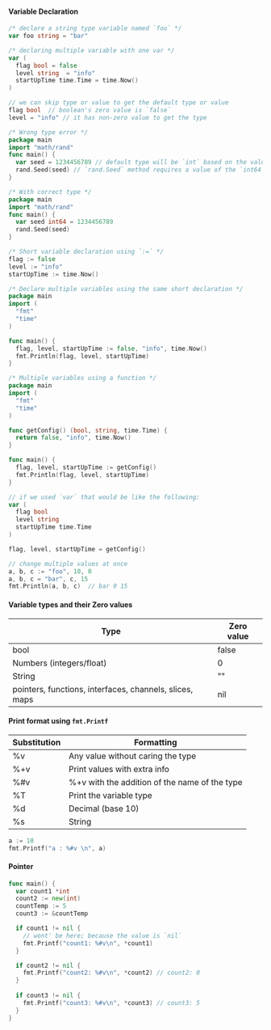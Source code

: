 #### Variable Declaration
```go
/* declare a string type variable named `foo` */
var foo string = "bar"

/* declaring multiple variable with one var */
var ( 
  flag bool = false
  level string  = "info"
  startUpTime time.Time = time.Now()
) 

// we can skip type or value to get the default type or value
flag bool  // boolean's zero value is `false`
level = "info" // it has non-zero value to get the type

/* Wrong type error */
package main
import "math/rand"
func main() {
  var seed = 1234456789 // default type will be `int` based on the value
  rand.Seed(seed) // `rand.Seed` method requires a value of the `int64` type; Hence, it will create an error
}

/* With correct type */
package main
import "math/rand"
func main() {
  var seed int64 = 1234456789
  rand.Seed(seed)
}

/* Short variable declaration using `:=` */
flag := false
level := "info"
startUpTime := time.Now()

/* Declare multiple variables using the same short declaration */
package main 
import ( 
  "fmt" 
  "time" 
) 

func main() { 
  flag, level, startUpTime := false, "info", time.Now() 
  fmt.Println(flag, level, startUpTime) 
}

/* Multiple variables using a function */
package main 
import ( 
  "fmt" 
  "time" 
)

func getConfig() (bool, string, time.Time) {
  return false, "info", time.Now()
}

func main() { 
  flag, level, startUpTime := getConfig() 
  fmt.Println(flag, level, startUpTime) 
}

// if we used `var` that would be like the following:
var ( 
  flag bool 
  level string 
  startUpTime time.Time 
)

flag, level, startUpTime = getConfig()

// change multiple values at once
a, b, c := "foo", 10, 0
a, b, c = "bar", c, 15
fmt.Println(a, b, c)  // bar 0 15
```


#### Variable types and their Zero values

| Type                     | Zero value    |
| ------------------------ | ------------- |
| bool                     | false         |
| Numbers (integers/float) | 0             |
| String                   | ""            |
| pointers, functions, interfaces, channels, slices, maps  | nil             |

#### Print format using `fmt.Printf`
| Substitution   | Formatting                        |
| -------------- | --------------------------------- |
| %v             | Any value without caring the type |
| %+v            | Print values with extra info      |
| %#v            | %+v with the addition of the name of the type |
| %T             | Print the variable type           |
| %d             | Decimal (base 10)                 |
| %s             | String                            |


```go
a := 10
fmt.Printf("a : %#v \n", a)
```

#### Pointer
```go
func main() { 
  var count1 *int
  count2 := new(int)
  countTemp := 5
  count3 := &countTemp

  if count1 != nil {
    // wont' be here; because the value is `nil`
    fmt.Printf("count1: %#v\n", *count1)
  }

  if count2 != nil {
    fmt.Printf("count2: %#v\n", *count2) // count2: 0
  }
  
  if count3 != nil {
    fmt.Printf("count3: %#v\n", *count3) // count3: 5
  }
}

```